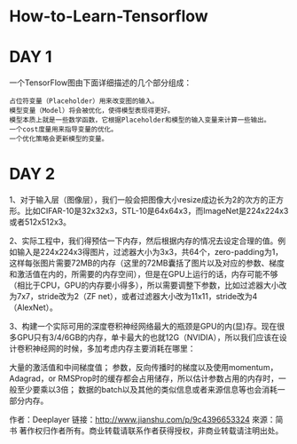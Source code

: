 # How-to-Learn-Tensorflow


DAY 1
=====

一个TensorFlow图由下面详细描述的几个部分组成：

    占位符变量（Placeholder）用来改变图的输入。
    模型变量（Model）将会被优化，使得模型表现得更好。
    模型本质上就是一些数学函数，它根据Placeholder和模型的输入变量来计算一些输出。
    一个cost度量用来指导变量的优化。
    一个优化策略会更新模型的变量。


DAY 2
=====
1、对于输入层（图像层），我们一般会把图像大小resize成边长为2的次方的正方形。比如CIFAR-10是32x32x3，STL-10是64x64x3，而ImageNet是224x224x3或者512x512x3。

2、实际工程中，我们得预估一下内存，然后根据内存的情况去设定合理的值。例如输入是224x224x3得图片，过滤器大小为3x3，共64个，zero-padding为1，这样每张图片需要72MB的内存（这里的72MB囊括了图片以及对应的参数、梯度和激活值在内的，所需要的内存空间），但是在GPU上运行的话，内存可能不够（相比于CPU，GPU的内存要小得多），所以需要调整下参数，比如过滤器大小改为7x7，stride改为2（ZF net），或者过滤器大小改为11x11，stride改为4（AlexNet）。

3、构建一个实际可用的深度卷积神经网络最大的瓶颈是GPU的内(显)存。现在很多GPU只有3/4/6GB的内存，单卡最大的也就12G（NVIDIA），所以我们应该在设计卷积神经网的时候，多加考虑内存主要消耗在哪里：

大量的激活值和中间梯度值；
参数，反向传播时的梯度以及使用momentum，Adagrad，or RMSProp时的缓存都会占用储存，所以估计参数占用的内存时，一般至少要乘以3倍；
数据的batch以及其他的类似信息或者来源信息等也会消耗一部分内存。

作者：Deeplayer
链接：http://www.jianshu.com/p/9c4396653324
來源：简书
著作权归作者所有。商业转载请联系作者获得授权，非商业转载请注明出处。


